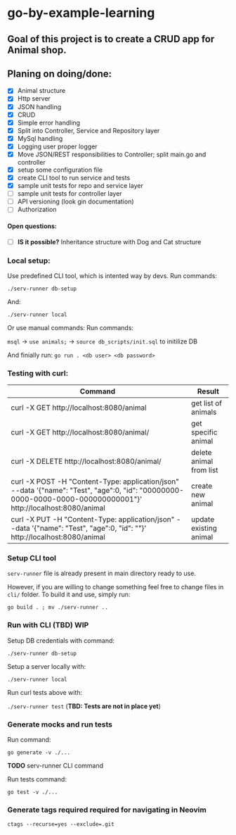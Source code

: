 # go-by-example-learning

## Goal of this project is to create a CRUD app for Animal shop.

## Planing on doing/done:
- [X] Animal structure
- [X] Http server
- [X] JSON handling
- [X] CRUD
- [X] Simple error handling
- [X] Split into Controller, Service and Repository layer
- [X] MySql handling
- [X] Logging user proper logger
- [X] Move JSON/REST responsibilities to Controller; split main.go and controller
- [X] setup some configuration file
- [X] create CLI tool to run service and tests
- [X] sample unit tests for repo and service layer
- [ ] sample unit tests for controller layer
- [ ] API versioning (look gin documentation)
- [ ] Authorization

#### Open questions:
- [ ] **IS it possible?** Inheritance structure with Dog and Cat structure

### Local setup:

Use predefined CLI tool, which is intented way by devs.
Run commands:

`./serv-runner db-setup`

And:

`./serv-runner local`

Or use manual commands:
Run commands: 

`msql` -> `use animals;` -> `source db_scripts/init.sql` to initilize DB

And finially run: `go run . <db user> <db password>`

### Testing with curl:

| Command | Result |
| --- | --- |
| curl -X GET http://localhost:8080/animal | get list of animals |
| curl -X GET http://localhost:8080/animal/<id> | get specific animal |
| curl -X DELETE http://localhost:8080/animal/<id> | delete animal from list |
| curl -X POST -H "Content-Type: application/json" --data '{"name": "Test", "age":0, "id": "00000000-0000-0000-0000-000000000001"}' http://localhost:8080/animal | create new animal |
| curl -X PUT -H "Content-Type: application/json" --data '{"name": "Test", "age":0, "id": "<existing ID>"}' http://localhost:8080/animal | update existing animal |


### Setup CLI tool

`serv-runner` file is already present in main directory ready to use.

However, if you are willing to change something feel free to change files in `cli/` folder.
To build it and use, simply run:

`go build . ; mv ./serv-runner ..`

### Run with CLI (TBD) **WIP**

Setup DB credentials with command:

`./serv-runner db-setup`

Setup a server locally with:

`./serv-runner local`

Run curl tests above with:

`./serv-runner test` (**TBD: Tests are not in place yet**)

### Generate mocks and run tests

Run command:

`go generate -v ./...`

**TODO** serv-runner CLI command

Run tests command:

`go test -v ./...`

### Generate tags required required for navigating in Neovim

`ctags --recurse=yes --exclude=.git`
